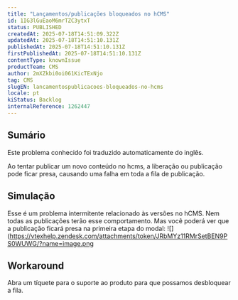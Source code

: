 ```yaml
---
title: "Lançamentos/publicações bloqueados no hCMS"
id: 1IG3lGuEaoM6mrTZC3ytxT
status: PUBLISHED
createdAt: 2025-07-18T14:51:09.322Z
updatedAt: 2025-07-18T14:51:10.131Z
publishedAt: 2025-07-18T14:51:10.131Z
firstPublishedAt: 2025-07-18T14:51:10.131Z
contentType: knownIssue
productTeam: CMS
author: 2mXZkbi0oi061KicTExNjo
tag: CMS
slugEN: lancamentospublicacoes-bloqueados-no-hcms
locale: pt
kiStatus: Backlog
internalReference: 1262447
---
```


## Sumário

<div class="alert alert-info">
  <p>Este problema conhecido foi traduzido automaticamente do inglês.</p>
</div>


Ao tentar publicar um novo conteúdo no hcms, a liberação ou publicação pode ficar presa, causando uma falha em toda a fila de publicação.

## Simulação


Esse é um problema intermitente relacionado às versões no hCMS. Nem todas as publicações terão esse comportamento. Mas você poderá ver que a publicação ficará presa na primeira etapa do modal:
 ![](https://vtexhelp.zendesk.com/attachments/token/JRbMYz11RMrSetBEN9PS0WUWG/?name=image.png

## Workaround


Abra um tíquete para o suporte ao produto para que possamos desbloquear a fila.





